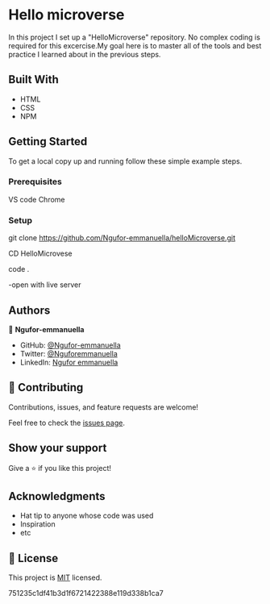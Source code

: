 # Hello microverse
In this project I set up a "HelloMicroverse" repository. No complex coding is required for this excercise.My goal here is to master all of the tools and best practice I learned about in the previous steps. 

## Built With

- HTML
- CSS
- NPM


## Getting Started

To get a local copy up and running follow these simple example steps.

### Prerequisites
VS code 
Chrome 
### Setup
git clone https://github.com/Ngufor-emmanuella/helloMicroverse.git

CD HelloMicrovese

code .

-open with live server



## Authors

👤 **Ngufor-emmanuella**

- GitHub: [@Ngufor-emmanuella](https://github.com/Ngufor-emmanuella)
- Twitter: [@Nguforemmanuella](https://twitter.com/Nguforemmauella)
- LinkedIn: [Ngufor emmanuella](https://linkedin.com/in/Nguforemmanuella)


## 🤝 Contributing

Contributions, issues, and feature requests are welcome!

Feel free to check the [issues page](../../issues/).

## Show your support

Give a ⭐️ if you like this project!

## Acknowledgments

- Hat tip to anyone whose code was used
- Inspiration
- etc

## 📝 License

This project is [MIT](./MIT.md) licensed.

 751235c1df41b3d1f6721422388e119d338b1ca7
